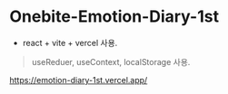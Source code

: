 # Onebite-Emotion-Diary-1st

- react + vite + vercel 사용.

> useReduer, useContext, localStorage 사용.

https://emotion-diary-1st.vercel.app/
